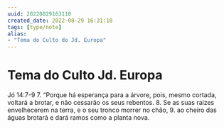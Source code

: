```yaml
---
uuid: 20220829163110
created_date: 2022-08-29 16:31:10
tags: [type/note]
alias:
- "Tema do Culto do Jd. Europa"
---
```


# Tema do Culto Jd. Europa
Jó 14:7-9
7. “Porque há esperança para a árvore, pois, mesmo cortada, voltará a brotar, e não cessarão os seus rebentos.
8. Se as suas raízes envelhecerem na terra, e o seu tronco morrer no chão,
9. ao cheiro das águas brotará e dará ramos como a planta nova.

